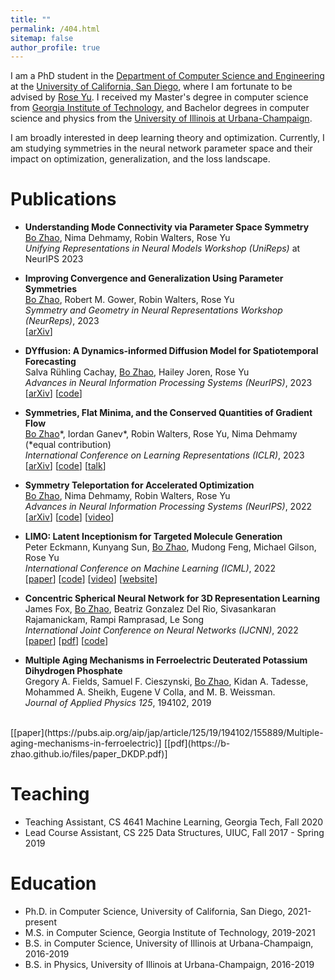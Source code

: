 ```yaml
---
title: ""
permalink: /404.html
sitemap: false
author_profile: true
---
```


I am a PhD student in the [Department of Computer Science and Engineering](https://cse.ucsd.edu) at the [University of California, San Diego](https://www.ucsd.edu), where I am fortunate to be advised by [Rose Yu](https://roseyu.com). I received my Master's degree in computer science from [Georgia Institute of Technology](https://www.gatech.edu), and Bachelor degrees in computer science and physics from the [University of Illinois at Urbana-Champaign](https://illinois.edu). 

I am broadly interested in deep learning theory and optimization. Currently, I am studying symmetries in the neural network parameter space and their impact on optimization, generalization, and the loss landscape.


Publications
======
* **Understanding Mode Connectivity via Parameter Space Symmetry** <br>
<u>Bo Zhao</u>, Nima Dehmamy, Robin Walters, Rose Yu <br>
*Unifying Representations in Neural Models Workshop (UniReps)* at NeurIPS 2023

* **Improving Convergence and Generalization Using Parameter Symmetries** <br>
<u>Bo Zhao</u>, Robert M. Gower, Robin Walters, Rose Yu <br>
*Symmetry and Geometry in Neural Representations Workshop (NeurReps)*, 2023 <br>
[[arXiv](https://arxiv.org/abs/2305.13404)]

* **DYffusion: A Dynamics-informed Diffusion Model for Spatiotemporal Forecasting** <br>
Salva Rühling Cachay, <u>Bo Zhao</u>, Hailey Joren, Rose Yu <br>
*Advances in Neural Information Processing Systems (NeurIPS)*, 2023 <br>
[[arXiv](https://arxiv.org/abs/2306.01984)]
[[code](https://github.com/Rose-STL-Lab/dyffusion)]

* **Symmetries, Flat Minima, and the Conserved Quantities of Gradient Flow** <br>
<u>Bo Zhao</u>\*, Iordan Ganev\*, Robin Walters, Rose Yu, Nima Dehmamy (\*equal contribution) <br>
*International Conference on Learning Representations (ICLR)*, 2023 <br>
[[arXiv](https://arxiv.org/abs/2210.17216)]
[[code](https://github.com/Rose-STL-Lab/Gradient-Flow-Symmetry)]
[[talk](https://www.youtube.com/watch?v=6tgJLV06MfE)]

* **Symmetry Teleportation for Accelerated Optimization** <br>
<u>Bo Zhao</u>, Nima Dehmamy, Robin Walters, Rose Yu <br>
*Advances in Neural Information Processing Systems (NeurIPS)*, 2022 <br>
[[arXiv](https://arxiv.org/abs/2205.10637)]
[[code](https://github.com/Rose-STL-Lab/Symmetry-Teleportation)]
[[video](https://slideslive.com/38991922/symmetry-teleportation-for-accelerated-optimization)]

* **LIMO: Latent Inceptionism for Targeted Molecule Generation** <br>
Peter Eckmann, Kunyang Sun, <u>Bo Zhao</u>, Mudong Feng, Michael Gilson, Rose Yu <br>
*International Conference on Machine Learning (ICML)*, 2022 <br>
[[paper](https://proceedings.mlr.press/v162/eckmann22a.html)]
[[code](https://github.com/Rose-STL-Lab/LIMO)]
[[video](https://slideslive.com/38983948/limo-latent-inceptionism-for-targeted-molecule-generation)]
[[website](http://limo-aimd.com)]

* **Concentric Spherical Neural Network for 3D Representation Learning** <br>
James Fox, <u>Bo Zhao</u>, Beatriz Gonzalez Del Rio, Sivasankaran Rajamanickam, Rampi Ramprasad, Le Song <br>
*International Joint Conference on Neural Networks (IJCNN)*, 2022 <br>
[[paper](https://ieeexplore.ieee.org/abstract/document/9892358)]
[[pdf](https://b-zhao.github.io/files/paper_CSNN.pdf)]
[[code](https://github.com/foxjas/CSNN)]

* **Multiple Aging Mechanisms in Ferroelectric Deuterated Potassium Dihydrogen Phosphate** <br>
Gregory A. Fields, Samuel F. Cieszynski, <u>Bo Zhao</u>, Kidan A. Tadesse,  Mohammed A. Sheikh, Eugene V Colla, and M. B. Weissman. <br>
*Journal of Applied Physics 125*, 194102, 2019
 <br>
[[paper](https://pubs.aip.org/aip/jap/article/125/19/194102/155889/Multiple-aging-mechanisms-in-ferroelectric)]
[[pdf](https://b-zhao.github.io/files/paper_DKDP.pdf)]

<!-- Upcoming talks
======
Symmetries, Flat Minima, and the Conserved Quantities of Gradient Flow 

* AI TIME, May 2023
* [Boston Computation Club](https://bstn.cc), July 2023 -->


Teaching
======
* Teaching Assistant, CS 4641 Machine Learning, Georgia Tech, Fall 2020
* Lead Course Assistant, CS 225 Data Structures, UIUC, Fall 2017 - Spring 2019


Education
======
* Ph.D. in Computer Science, University of California, San Diego, 2021-present
* M.S. in Computer Science, Georgia Institute of Technology, 2019-2021
* B.S. in Computer Science, University of Illinois at Urbana-Champaign, 2016-2019
* B.S. in Physics, University of Illinois at Urbana-Champaign, 2016-2019

<!-- Work experience
======
* Summer 2015: Research Assistant
  * Github University
  * Duties included: Tagging issues
  * Supervisor: Professor Git

* Fall 2015: Research Assistant
  * Github University
  * Duties included: Merging pull requests
  * Supervisor: Professor Hub
  
Skills
======
* Skill 1
* Skill 2
  * Sub-skill 2.1
  * Sub-skill 2.2
  * Sub-skill 2.3
* Skill 3


Talks
======
  <ul>{% for post in site.talks %}
    {% include archive-single-talk-cv.html %}
  {% endfor %}</ul>
  
  
Service and leadership
======
* Currently signed in to 43 different slack teams  -->

